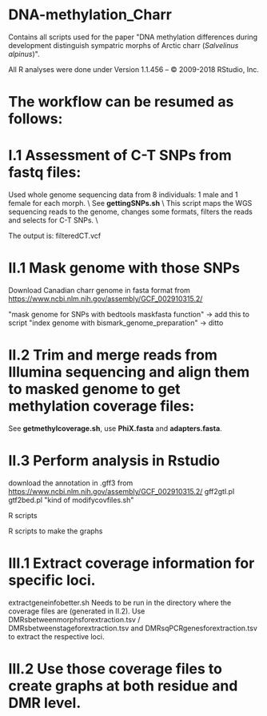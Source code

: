 # DNA-methylation_Charr
Contains all scripts used for the paper "DNA methylation differences during development distinguish sympatric morphs of Arctic charr (*Salvelinus alpinus*)".

All R analyses were done under
Version 1.1.456 – © 2009-2018 RStudio, Inc.

# The workflow can be resumed as follows:
# I.1 Assessment of C-T SNPs from fastq files:
Used whole genome sequencing data from 8 individuals: 1 male and 1 female for each morph. \\
See **gettingSNPs.sh**  \\
This script maps the WGS sequencing reads to the genome, changes some formats, filters the reads and selects for C-T SNPs. \\

The output is: filteredCT.vcf

# II.1 Mask genome with those SNPs
Download Canadian charr genome in fasta format from https://www.ncbi.nlm.nih.gov/assembly/GCF_002910315.2/

"mask genome for SNPs with bedtools maskfasta function" -> add this to script
"index genome with bismark_genome_preparation"  -> ditto

# II.2 Trim and merge reads from Illumina sequencing and align them to masked genome to get methylation coverage files:
See **getmethylcoverage.sh**, use **PhiX.fasta** and **adapters.fasta**.

# II.3 Perform analysis in Rstudio 
download the annotation in .gff3 from https://www.ncbi.nlm.nih.gov/assembly/GCF_002910315.2/
gff2gtl.pl
gtf2bed.pl
"kind of modifycovfiles.sh"

R scripts

R scripts to make the graphs

# III.1 Extract coverage information for specific loci. 
extractgeneinfobetter.sh 
Needs to be run in the directory where the coverage files are (generated in II.2).
Use DMRsbetweenmorphsforextraction.tsv / DMRsbetweenstageforextraction.tsv and DMRsqPCRgenesforextraction.tsv to extract the respective loci.

# III.2 Use those coverage files to create graphs at both residue and DMR level.


